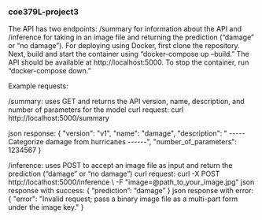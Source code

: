 ### coe379L-project3

The API has two endpoints: /summary for information about the API and /inference for taking in an image file and returning the prediction (“damage” or “no damage”).
For deploying using Docker, first clone the repository. Next, build and start the container using “docker-compose up –build.” The API should be available at http://localhost:5000. To stop the container, run “docker-compose down.”

Example requests: 

/summary: uses GET and returns the API version, name, description, and number of parameters for the model 
curl request: curl http://localhost:5000/summary

json response: 
{
  "version": "v1",
  "name": "damage",
  "description": " ----- Categorize damage from hurricanes ------",
  "number_of_parameters": 1234567
}

/inference: uses POST to accept an image file as input and return the prediction (“damage” or “no damage”)
curl request: curl -X POST http://localhost:5000/inference \ -F "image=@path_to_your_image.jpg"
json response with success: 
{
    “prediction”: “damage”
		}
json response with error: 
{
  "error": "Invalid request; pass a binary image file as a multi-part form under the image key."
}
